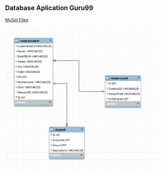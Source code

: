 
## Database Aplication Guru99

[MySql Files](https://github.com/razvanandrei1974/MySQL/blob/main/GURUU99%20APLICATION%20TMTA12.sql)


![Reverse Engineering](https://github.com/razvanandrei1974/MySQL/blob/main/GURU99%20DATABASE.jpg)


